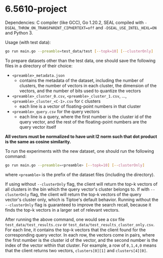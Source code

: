 # 6.5610-project

Dependencies: C compiler (like GCC), Go 1.20.2, SEAL compiled with `-DSEAL_THROW_ON_TRANSPARENT_CIPHERTEXT=off` and `-DSEAL_USE_INTEL_HEXL=ON` and Python 3.

Usage (with test data):
```bash
go run main.go --preamble=test_data/test [--topk=10] [--clusterOnly]
```

To prepare datasets other than the test data, one should save the following files in a directory of their choice:
- `<preamble>_metadata.json`
    - contains the metadata of the dataset, including the number of clusters, the number of vectors in each cluster, the dimension of the vectors, and the number of bits used to quantize the vectors
- `<preamble>_cluster_0.csv`, `<preamble>_cluster_1.csv`, ..., `<preamble>_cluster_<C-1>.csv` for `C` clusters
    - each line is a vector of floating-point numbers in that cluster
- `<preamble>_query.csv` for the query vectors
    - each line is a query, where the first number is the cluster id of the query vector, and the rest of the floating-point numbers are the query vector itself

**All vectors must be normalized to have unit l2 norm such that dot product is the same as cosine similarity.**

To run the experiments with the new dataset, one should run the following command:
```bash
go run main.go --preamble=<preamble> [--topk=10] [--clusterOnly]
```
where `<preamble>` is the prefix of the dataset files (including the directory).

If using without `--clusterOnly` flag, the client will return the top-k vectors of all clusters in the bin which the query vector's cluster belongs to. If with `--clusterOnly` flag, the client will return the top-k vectors of the query vector's cluster only, which is Tiptoe's default behavior. Running without the `--clusterOnly` flag is guaranteed to improve the search recall, because it finds the top-k vectors in a larger set of relevant vectors.

After running the above command, one would see a csv file `test_data/test_results.csv` or `test_data/test_results_cluster_only.csv`. For each line, it contains the top-k vectors that the client found for the corresponding query vector. In each row, the vectors come in pairs, where the first number is the cluster id of the vector, and the second number is the index of the vector within that cluster. For example, a row of `0,1,4,0` means that the client returns two vectors, `clusters[0][1]` and `clusters[4][0]`.
